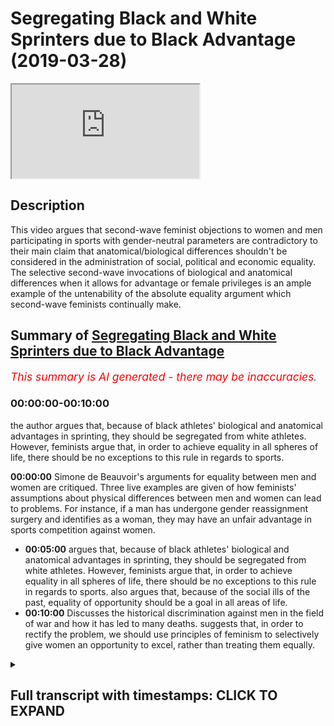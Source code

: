 # Segregating Black and White Sprinters due to Black Advantage (2019-03-28)

<iframe loading='lazy' allow='autoplay' src='https://www.youtube.com/embed/QAL5-zWYIz0'></iframe>

## Description

This video argues that second-wave feminist objections to women and men participating in sports with gender-neutral parameters are contradictory to their main claim that anatomical/biological differences shouldn't be considered in the administration of social, political and economic equality. The selective second-wave invocations of biological and anatomical differences when it allows for advantage or female privileges is an ample example of the untenability of the absolute equality argument which second-wave feminists continually make.

## Summary of [Segregating Black and White Sprinters due to Black Advantage](https://www.youtube.com/watch?v=QAL5-zWYIz0)

*<span style="color:red; font-size:125%">This summary is AI generated - there may be inaccuracies</span>. [](/)*

### <a onclick="modifyYTiframeseektime('0')">00:00:00-00:10:00</a>

 the author argues that, because of black athletes' biological and anatomical advantages in sprinting, they should be segregated from white athletes. However, feminists argue that, in order to achieve equality in all spheres of life, there should be no exceptions to this rule in regards to sports.

**<a onclick="modifyYTiframeseektime('0')">00:00:00</a>**  Simone de Beauvoir's arguments for equality between men and women are critiqued. Three live examples are given of how feminists' assumptions about physical differences between men and women can lead to problems. For instance, if a man has undergone gender reassignment surgery and identifies as a woman, they may have an unfair advantage in sports competition against women.

* **<a onclick="modifyYTiframeseektime('300')">00:05:00</a>** argues that, because of black athletes' biological and anatomical advantages in sprinting, they should be segregated from white athletes. However, feminists argue that, in order to achieve equality in all spheres of life, there should be no exceptions to this rule in regards to sports. also argues that, because of the social ills of the past, equality of opportunity should be a goal in all areas of life.
* **<a onclick="modifyYTiframeseektime('600')">00:10:00</a>** Discusses the historical discrimination against men in the field of war and how it has led to many deaths. suggests that, in order to rectify the problem, we should use principles of feminism to selectively give women an opportunity to excel, rather than treating them equally.

<details><summary><h2>Full transcript with timestamps: CLICK TO EXPAND</h2></summary>

<a onclick="modifyYTiframeseektime('0')">0:00:00</a> in examining especially second-wave  
<a onclick="modifyYTiframeseektime('3')">0:00:03</a> feminist ik discourse is clear the  
<a onclick="modifyYTiframeseektime('6')">0:00:06</a> premises the premises there are physical  
<a onclick="modifyYTiframeseektime('10')">0:00:10</a> differences Simone de Beauvoir makes  
<a onclick="modifyYTiframeseektime('13')">0:00:13</a> that candidly clear there are physical  
<a onclick="modifyYTiframeseektime('16')">0:00:16</a> differences between men and women we  
<a onclick="modifyYTiframeseektime('17')">0:00:17</a> know them we're not ignorant to them  
<a onclick="modifyYTiframeseektime('21')">0:00:21</a> she even mentions emotional differences  
<a onclick="modifyYTiframeseektime('24')">0:00:24</a> in her book the second sex and her  
<a onclick="modifyYTiframeseektime('27')">0:00:27</a> chapter on biology she says even  
<a onclick="modifyYTiframeseektime('29')">0:00:29</a> biological differences anatomical  
<a onclick="modifyYTiframeseektime('31')">0:00:31</a> differences physiological differences  
<a onclick="modifyYTiframeseektime('33')">0:00:33</a> psychological differences emotional  
<a onclick="modifyYTiframeseektime('35')">0:00:35</a> differences but the argument goes as  
<a onclick="modifyYTiframeseektime('37')">0:00:37</a> follows despite those differences there  
<a onclick="modifyYTiframeseektime('40')">0:00:40</a> should be equality does that make sense  
<a onclick="modifyYTiframeseektime('44')">0:00:44</a> so far so if a second-rate feminist  
<a onclick="modifyYTiframeseektime('46')">0:00:46</a> would say despite those differences  
<a onclick="modifyYTiframeseektime('50')">0:00:50</a> there should be equality afforded  
<a onclick="modifyYTiframeseektime('53')">0:00:53</a> what kind of equality political equality  
<a onclick="modifyYTiframeseektime('55')">0:00:55</a> social equality economic equality this  
<a onclick="modifyYTiframeseektime('61')">0:01:01</a> is pretty much in a nutshell what the  
<a onclick="modifyYTiframeseektime('64')">0:01:04</a> argument is now obviously one could  
<a onclick="modifyYTiframeseektime('66')">0:01:06</a> justifiably ask what's the proof of that  
<a onclick="modifyYTiframeseektime('69')">0:01:09</a> what's the evidence for that why should  
<a onclick="modifyYTiframeseektime('72')">0:01:12</a> that be the case how's that entailment  
<a onclick="modifyYTiframeseektime('75')">0:01:15</a> made from first principles Rousseff  
<a onclick="modifyYTiframeseektime('79')">0:01:19</a> supports how can you justify that  
<a onclick="modifyYTiframeseektime('83')">0:01:23</a> and that's really not a question that  
<a onclick="modifyYTiframeseektime('86')">0:01:26</a> there is any answer to frankly well that  
<a onclick="modifyYTiframeseektime('88')">0:01:28</a> there is any formula given for us on how  
<a onclick="modifyYTiframeseektime('91')">0:01:31</a> to answer those questions however and  
<a onclick="modifyYTiframeseektime('96')">0:01:36</a> this is moving on now to the second part  
<a onclick="modifyYTiframeseektime('98')">0:01:38</a> of the lecture which are to spend a  
<a onclick="modifyYTiframeseektime('99')">0:01:39</a> little bit of time on are we consistent  
<a onclick="modifyYTiframeseektime('105')">0:01:45</a> or are feminists consistent in  
<a onclick="modifyYTiframeseektime('109')">0:01:49</a> particular second where families are  
<a onclick="modifyYTiframeseektime('110')">0:01:50</a> they consistent in the application of  
<a onclick="modifyYTiframeseektime('114')">0:01:54</a> those principles now there are three  
<a onclick="modifyYTiframeseektime('117')">0:01:57</a> things three live examples I want to  
<a onclick="modifyYTiframeseektime('120')">0:02:00</a> give you to show you how problematic  
<a onclick="modifyYTiframeseektime('124')">0:02:04</a> these assumptions are for feminists the  
<a onclick="modifyYTiframeseektime('127')">0:02:07</a> first one relates and I'm sure many of  
<a onclick="modifyYTiframeseektime('129')">0:02:09</a> you might have been exposed to this it's  
<a onclick="modifyYTiframeseektime('133')">0:02:13</a> a big thing on the news now actually  
<a onclick="modifyYTiframeseektime('135')">0:02:15</a> that's why I'm bringing it up it's the  
<a onclick="modifyYTiframeseektime('136')">0:02:16</a> idea of transgendered sports now I'm not  
<a onclick="modifyYTiframeseektime('142')">0:02:22</a> sure if this is kind of them spill over  
<a onclick="modifyYTiframeseektime('144')">0:02:24</a> to Malaysia but this is certainly  
<a onclick="modifyYTiframeseektime('146')">0:02:26</a> something a hot topic in the West in  
<a onclick="modifyYTiframeseektime('149')">0:02:29</a> America and in the UK Western Europe the  
<a onclick="modifyYTiframeseektime('152')">0:02:32</a> question is say for instance you have  
<a onclick="modifyYTiframeseektime('154')">0:02:34</a> someone who identifies and who is  
<a onclick="modifyYTiframeseektime('157')">0:02:37</a> identified biologically as a man they do  
<a onclick="modifyYTiframeseektime('161')">0:02:41</a> a gender reassignment surgery and they  
<a onclick="modifyYTiframeseektime('164')">0:02:44</a> become self-identified as a woman okay  
<a onclick="modifyYTiframeseektime('170')">0:02:50</a> so they do a gender reassignment surgery  
<a onclick="modifyYTiframeseektime('171')">0:02:51</a> and then become self-identified as a  
<a onclick="modifyYTiframeseektime('174')">0:02:54</a> woman can they participate in sports  
<a onclick="modifyYTiframeseektime('178')">0:02:58</a> with women now second wave feminists on  
<a onclick="modifyYTiframeseektime('183')">0:03:03</a> the whole seem averse to the idea now  
<a onclick="modifyYTiframeseektime('186')">0:03:06</a> you can't make a generalization with  
<a onclick="modifyYTiframeseektime('188')">0:03:08</a> anything but big-time second wave  
<a onclick="modifyYTiframeseektime('190')">0:03:10</a> feminists like Germaine Greer who wrote  
<a onclick="modifyYTiframeseektime('192')">0:03:12</a> the book in 1971 the Female Eunuch  
<a onclick="modifyYTiframeseektime('195')">0:03:15</a> she's like one of the founding mothers  
<a onclick="modifyYTiframeseektime('199')">0:03:19</a> of feminism and she in an interview she  
<a onclick="modifyYTiframeseektime('203')">0:03:23</a> completely rejected the idea and guess  
<a onclick="modifyYTiframeseektime('206')">0:03:26</a> what she invoked she invoked anatomical  
<a onclick="modifyYTiframeseektime('210')">0:03:30</a> and biological advantage wait a minute  
<a onclick="modifyYTiframeseektime('214')">0:03:34</a> hold on now hold on now let me hear the  
<a onclick="modifyYTiframeseektime('220')">0:03:40</a> argument yes so the argument goes now  
<a onclick="modifyYTiframeseektime('224')">0:03:44</a> since the person and this is a very  
<a onclick="modifyYTiframeseektime('226')">0:03:46</a> sensible argument to me as a non  
<a onclick="modifyYTiframeseektime('229')">0:03:49</a> feminist right the argument goes since  
<a onclick="modifyYTiframeseektime('233')">0:03:53</a> men have anatomical biological  
<a onclick="modifyYTiframeseektime('237')">0:03:57</a> advantages hormonal advantages and even  
<a onclick="modifyYTiframeseektime('241')">0:04:01</a> having gone through that process and  
<a onclick="modifyYTiframeseektime('244')">0:04:04</a> then the assignment the gender  
<a onclick="modifyYTiframeseektime('246')">0:04:06</a> reassignment happens if they now compete  
<a onclick="modifyYTiframeseektime('249')">0:04:09</a> with women it will give them an unfair  
<a onclick="modifyYTiframeseektime('251')">0:04:11</a> advantage and it will give them an  
<a onclick="modifyYTiframeseektime('254')">0:04:14</a> entitled over privileged position in  
<a onclick="modifyYTiframeseektime('257')">0:04:17</a> that context wait a minute this is  
<a onclick="modifyYTiframeseektime('261')">0:04:21</a> important now I thought you said sex was  
<a onclick="modifyYTiframeseektime('265')">0:04:25</a> or not sex because that's a third wave  
<a onclick="modifyYTiframeseektime('268')">0:04:28</a> construct some say that sex is a social  
<a onclick="modifyYTiframeseektime('271')">0:04:31</a> construct Judith Butler hinted to this  
<a onclick="modifyYTiframeseektime('272')">0:04:32</a> in her book gender troubles 1990 but not  
<a onclick="modifyYTiframeseektime('275')">0:04:35</a> this some do say that I thought you said  
<a onclick="modifyYTiframeseektime('279')">0:04:39</a> gender was a social construct no and you  
<a onclick="modifyYTiframeseektime('286')">0:04:46</a> know it becomes even more problematic do  
<a onclick="modifyYTiframeseektime('289')">0:04:49</a> you know when it becomes more  
<a onclick="modifyYTiframeseektime('290')">0:04:50</a> problematic when we start to see so the  
<a onclick="modifyYTiframeseektime('295')">0:04:55</a> question is now should there be an  
<a onclick="modifyYTiframeseektime('296')">0:04:56</a> equality of opportunity for men and  
<a onclick="modifyYTiframeseektime('299')">0:04:59</a> women in certain sports should we or  
<a onclick="modifyYTiframeseektime('306')">0:05:06</a> should we segregate and separate them  
<a onclick="modifyYTiframeseektime('310')">0:05:10</a> you don't like segregation but you have  
<a onclick="modifyYTiframeseektime('313')">0:05:13</a> it in sports but no no it's justified  
<a onclick="modifyYTiframeseektime('316')">0:05:16</a> for anatomical and biological reasons so  
<a onclick="modifyYTiframeseektime('319')">0:05:19</a> you're saying they're on biological and  
<a onclick="modifyYTiframeseektime('321')">0:05:21</a> anatomical grounds you can justify  
<a onclick="modifyYTiframeseektime('324')">0:05:24</a> separation wait hold on now but men will  
<a onclick="modifyYTiframeseektime('328')">0:05:28</a> be given an advantage why don't you make  
<a onclick="modifyYTiframeseektime('332')">0:05:32</a> that argument in all context of  
<a onclick="modifyYTiframeseektime('334')">0:05:34</a> categories for instance if you look at  
<a onclick="modifyYTiframeseektime('337')">0:05:37</a> the hundred meter dash and I made this  
<a onclick="modifyYTiframeseektime('341')">0:05:41</a> argument before I make here again the  
<a onclick="modifyYTiframeseektime('343')">0:05:43</a> 100 meter sprints in the last 100 years  
<a onclick="modifyYTiframeseektime('345')">0:05:45</a> I don't know of one why  
<a onclick="modifyYTiframeseektime('348')">0:05:48</a> man who's won that no I don't know I  
<a onclick="modifyYTiframeseektime('353')">0:05:53</a> don't know one white man that's one that  
<a onclick="modifyYTiframeseektime('355')">0:05:55</a> it's dominated by black people not only  
<a onclick="modifyYTiframeseektime('358')">0:05:58</a> does black people West Africans and  
<a onclick="modifyYTiframeseektime('360')">0:06:00</a> Jamaicans should we separate the blacks  
<a onclick="modifyYTiframeseektime('364')">0:06:04</a> from the whites now if you say we  
<a onclick="modifyYTiframeseektime('368')">0:06:08</a> shouldn't separate the blacks from the  
<a onclick="modifyYTiframeseektime('370')">0:06:10</a> whites you're contradicting yourself you  
<a onclick="modifyYTiframeseektime('372')">0:06:12</a> know why because you said in cases where  
<a onclick="modifyYTiframeseektime('376')">0:06:16</a> there is biological and anatomical  
<a onclick="modifyYTiframeseektime('379')">0:06:19</a> advantages for one category of person  
<a onclick="modifyYTiframeseektime('382')">0:06:22</a> over another category of person there  
<a onclick="modifyYTiframeseektime('384')">0:06:24</a> should be separation so why should that  
<a onclick="modifyYTiframeseektime('386')">0:06:26</a> be the case only for gender why  
<a onclick="modifyYTiframeseektime('389')">0:06:29</a> shouldn't it also be the case for race  
<a onclick="modifyYTiframeseektime('391')">0:06:31</a> because you've recalled racist  
<a onclick="modifyYTiframeseektime('393')">0:06:33</a> this is selective invocation you see  
<a onclick="modifyYTiframeseektime('398')">0:06:38</a> they are not even consistent with their  
<a onclick="modifyYTiframeseektime('400')">0:06:40</a> principles these Africans are very good  
<a onclick="modifyYTiframeseektime('404')">0:06:44</a> at long-distance you know we have  
<a onclick="modifyYTiframeseektime('407')">0:06:47</a> someone called noir Farah very good  
<a onclick="modifyYTiframeseektime('409')">0:06:49</a> runner you know they have an advantage  
<a onclick="modifyYTiframeseektime('413')">0:06:53</a> East Africans birth early they have a  
<a onclick="modifyYTiframeseektime('416')">0:06:56</a> broadening advantage white people have  
<a onclick="modifyYTiframeseektime('418')">0:06:58</a> an advantage in something swimming and I  
<a onclick="modifyYTiframeseektime('421')">0:07:01</a> want to be controversial but I've never  
<a onclick="modifyYTiframeseektime('423')">0:07:03</a> seen a black man win that swimming race  
<a onclick="modifyYTiframeseektime('424')">0:07:04</a> I was at world market Michael Phelps how  
<a onclick="modifyYTiframeseektime('427')">0:07:07</a> many sons do you on it while we're gonna  
<a onclick="modifyYTiframeseektime('431')">0:07:11</a> separate the blacks from the whites  
<a onclick="modifyYTiframeseektime('432')">0:07:12</a> we're not going to separate the blacks  
<a onclick="modifyYTiframeseektime('434')">0:07:14</a> from the whites so what kind of  
<a onclick="modifyYTiframeseektime('436')">0:07:16</a> equalities you wanna so some feminists  
<a onclick="modifyYTiframeseektime('439')">0:07:19</a> would say we want equality of  
<a onclick="modifyYTiframeseektime('440')">0:07:20</a> opportunity and some would actually say  
<a onclick="modifyYTiframeseektime('443')">0:07:23</a> we want equality of outcome all right so  
<a onclick="modifyYTiframeseektime('450')">0:07:30</a> yeah some would say we want any quality  
<a onclick="modifyYTiframeseektime('454')">0:07:34</a> of opportunity but almost all feminists  
<a onclick="modifyYTiframeseektime('457')">0:07:37</a> would say that in fact so why don't you  
<a onclick="modifyYTiframeseektime('460')">0:07:40</a> have an equality of opportunity in  
<a onclick="modifyYTiframeseektime('462')">0:07:42</a> sports  
<a onclick="modifyYTiframeseektime('465')">0:07:45</a> why don't we arrange parameters that  
<a onclick="modifyYTiframeseektime('469')">0:07:49</a> mean that people of the same weights  
<a onclick="modifyYTiframeseektime('471')">0:07:51</a> whether they're men and women they go  
<a onclick="modifyYTiframeseektime('474')">0:07:54</a> together in competition we can do that  
<a onclick="modifyYTiframeseektime('480')">0:08:00</a> it's not difficult it's not difficult in  
<a onclick="modifyYTiframeseektime('484')">0:08:04</a> boxing for example you don't think  
<a onclick="modifyYTiframeseektime('487')">0:08:07</a> there's 75 kilogram women that's the  
<a onclick="modifyYTiframeseektime('489')">0:08:09</a> most popular category for men let's  
<a onclick="modifyYTiframeseektime('491')">0:08:11</a> bring them together right you want  
<a onclick="modifyYTiframeseektime('493')">0:08:13</a> equality of opportunity  
<a onclick="modifyYTiframeseektime('494')">0:08:14</a> no but that's advantage men but he said  
<a onclick="modifyYTiframeseektime('498')">0:08:18</a> the anatomical thing you see it is  
<a onclick="modifyYTiframeseektime('500')">0:08:20</a> really problematic  
<a onclick="modifyYTiframeseektime('501')">0:08:21</a> you have segregation acquiesce  
<a onclick="modifyYTiframeseektime('505')">0:08:25</a> segregation in some spheres where are  
<a onclick="modifyYTiframeseektime('511')">0:08:31</a> the feminists we needs we need a sign  
<a onclick="modifyYTiframeseektime('515')">0:08:35</a> against this seriously if your preview  
<a onclick="modifyYTiframeseektime('520')">0:08:40</a> are principally averse to a biological  
<a onclick="modifyYTiframeseektime('523')">0:08:43</a> anatomical arguments arranged parameters  
<a onclick="modifyYTiframeseektime('527')">0:08:47</a> which does not discriminate on gender in  
<a onclick="modifyYTiframeseektime('531')">0:08:51</a> the field of sports but they will never  
<a onclick="modifyYTiframeseektime('534')">0:08:54</a> do that because it's not about equality  
<a onclick="modifyYTiframeseektime('538')">0:08:58</a> it's about entitlement it's about where  
<a onclick="modifyYTiframeseektime('543')">0:09:03</a> can we find the advantages that's the  
<a onclick="modifyYTiframeseektime('546')">0:09:06</a> problem and this case becomes more  
<a onclick="modifyYTiframeseektime('550')">0:09:10</a> exacerbated when we look at war we need  
<a onclick="modifyYTiframeseektime('555')">0:09:15</a> to rectify the social ills problems of  
<a onclick="modifyYTiframeseektime('561')">0:09:21</a> the past patriarchal society and we need  
<a onclick="modifyYTiframeseektime('567')">0:09:27</a> to have equality of opportunity in all  
<a onclick="modifyYTiframeseektime('571')">0:09:31</a> spheres in all industries political  
<a onclick="modifyYTiframeseektime('573')">0:09:33</a> social and economic there should be  
<a onclick="modifyYTiframeseektime('576')">0:09:36</a> absolutely no exception to that but war  
<a onclick="modifyYTiframeseektime('581')">0:09:41</a> that entails death that entails injury  
<a onclick="modifyYTiframeseektime('586')">0:09:46</a> we don't really know about that one I've  
<a onclick="modifyYTiframeseektime('590')">0:09:50</a> never actually come across their  
<a onclick="modifyYTiframeseektime('594')">0:09:54</a> movements that aims to rectify a  
<a onclick="modifyYTiframeseektime('598')">0:09:58</a> historic accumulation of gender  
<a onclick="modifyYTiframeseektime('607')">0:10:07</a> discrimination against men in the field  
<a onclick="modifyYTiframeseektime('610')">0:10:10</a> of war almost every military in every  
<a onclick="modifyYTiframeseektime('614')">0:10:14</a> country in the world in all of history  
<a onclick="modifyYTiframeseektime('617')">0:10:17</a> has been male-dominated men have died  
<a onclick="modifyYTiframeseektime('621')">0:10:21</a> now if we're being honest we should say  
<a onclick="modifyYTiframeseektime('625')">0:10:25</a> that's a severe matriarchy you're forced  
<a onclick="modifyYTiframeseektime('630')">0:10:30</a> meant to be society inclined or forced  
<a onclick="modifyYTiframeseektime('633')">0:10:33</a> to kill themselves and fight themselves  
<a onclick="modifyYTiframeseektime('637')">0:10:37</a> so for the protection of the country so  
<a onclick="modifyYTiframeseektime('640')">0:10:40</a> on feminism if there's an equality of  
<a onclick="modifyYTiframeseektime('642')">0:10:42</a> opportunity we should address that  
<a onclick="modifyYTiframeseektime('644')">0:10:44</a> historic discrimination and we should  
<a onclick="modifyYTiframeseektime('648')">0:10:48</a> look at all the wars that men were  
<a onclick="modifyYTiframeseektime('651')">0:10:51</a> dominating the armies in them and we  
<a onclick="modifyYTiframeseektime('654')">0:10:54</a> should have female only conscription and  
<a onclick="modifyYTiframeseektime('658')">0:10:58</a> draft forcing the women to fight for the  
<a onclick="modifyYTiframeseektime('661')">0:11:01</a> men for at least the amount of time that  
<a onclick="modifyYTiframeseektime('664')">0:11:04</a> would equalize the historic imbalance no  
<a onclick="modifyYTiframeseektime('670')">0:11:10</a> but brother which are being flooded by  
<a onclick="modifyYTiframeseektime('680')">0:11:20</a> males men is that extra words the actual  
<a onclick="modifyYTiframeseektime('685')">0:11:25</a> maitreya watch before mecca for the meat  
<a onclick="modifyYTiframeseektime('689')">0:11:29</a> to go to Milan talks  
<a onclick="modifyYTiframeseektime('695')">0:11:35</a> what kind of things is what the most  
<a onclick="modifyYTiframeseektime('698')">0:11:38</a> part so if we're going  
<a onclick="modifyYTiframeseektime('700')">0:11:40</a> nobody quality first should we rectify  
<a onclick="modifyYTiframeseektime('704')">0:11:44</a> that the program is guys no it's just to  
<a onclick="modifyYTiframeseektime('709')">0:11:49</a> selective you choose want to be  
<a onclick="modifyYTiframeseektime('712')">0:11:52</a> absolutely equal and you choose you're  
<a onclick="modifyYTiframeseektime('715')">0:11:55</a> in session this is the problem so these  
<a onclick="modifyYTiframeseektime('719')">0:11:59</a> are some clear examples of  
<a onclick="modifyYTiframeseektime('722')">0:12:02</a> inconsistencies even using the first  
<a onclick="modifyYTiframeseektime('725')">0:12:05</a> principles of feminism even using  
<a onclick="modifyYTiframeseektime('728')">0:12:08</a> exactly what they're talking about  
</details>
